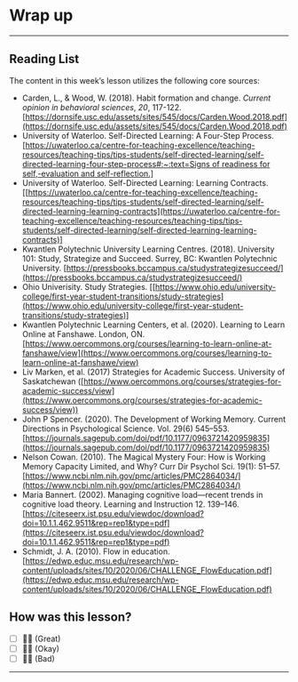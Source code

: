 # Wrap up

---

## Reading List

The content in this week’s lesson utilizes the following core sources:

- Carden, L., & Wood, W. (2018). Habit formation and change. *Current opinion in behavioral sciences*, *20*, 117-122. [https://dornsife.usc.edu/assets/sites/545/docs/Carden.Wood.2018.pdf](https://dornsife.usc.edu/assets/sites/545/docs/Carden.Wood.2018.pdf)
- University of Waterloo. Self-Directed Learning: A Four-Step Process. [[https://uwaterloo.ca/centre-for-teaching-excellence/teaching-resources/teaching-tips/tips-students/self-directed-learning/self-directed-learning-four-step-process#:~:text=Signs of readiness for self,-evaluation and self-reflection.]](https://uwaterloo.ca/centre-for-teaching-excellence/teaching-resources/teaching-tips/tips-students/self-directed-learning/self-directed-learning-four-step-process#:~:text=Signs%20of%20readiness%20for%20self,%2Devaluation%20and%20self%2Dreflection.%5D)
- University of Waterloo. Self-Directed Learning: Learning Contracts. [[https://uwaterloo.ca/centre-for-teaching-excellence/teaching-resources/teaching-tips/tips-students/self-directed-learning/self-directed-learning-learning-contracts](https://uwaterloo.ca/centre-for-teaching-excellence/teaching-resources/teaching-tips/tips-students/self-directed-learning/self-directed-learning-learning-contracts)]
- Kwantlen Polytechnic University Learning Centres. (2018). University 101: Study, Strategize and Succeed. Surrey, BC: Kwantlen Polytechnic University. [https://pressbooks.bccampus.ca/studystrategizesucceed/](https://pressbooks.bccampus.ca/studystrategizesucceed/)
- Ohio Univerisity. Study Strategies. [[https://www.ohio.edu/university-college/first-year-student-transitions/study-strategies](https://www.ohio.edu/university-college/first-year-student-transitions/study-strategies)]
- Kwantlen Polytechnic Learning Centers, et al. (2020). Learning to Learn Online at Fanshawe. London, ON. [https://www.oercommons.org/courses/learning-to-learn-online-at-fanshawe/view](https://www.oercommons.org/courses/learning-to-learn-online-at-fanshawe/view)
- Liv Marken, et al. (2017) Strategies for Academic Success. University of Saskatchewan ([https://www.oercommons.org/courses/strategies-for-academic-success/view](https://www.oercommons.org/courses/strategies-for-academic-success/view))
- John P Spencer. (2020). The Development of Working Memory. Current Directions in Psychological Science. Vol. 29(6) 545–553. [https://journals.sagepub.com/doi/pdf/10.1177/0963721420959835](https://journals.sagepub.com/doi/pdf/10.1177/0963721420959835)
- Nelson Cowan. (2010). The Magical Mystery Four: How is Working Memory Capacity Limited, and Why? Curr Dir Psychol Sci. 19(1): 51–57. [https://www.ncbi.nlm.nih.gov/pmc/articles/PMC2864034/](https://www.ncbi.nlm.nih.gov/pmc/articles/PMC2864034/)
- Maria Bannert. (2002). Managing cognitive load—recent trends in cognitive load theory. Learning and Instruction 12. 139–146. [https://citeseerx.ist.psu.edu/viewdoc/download?doi=10.1.1.462.9511&rep=rep1&type=pdf](https://citeseerx.ist.psu.edu/viewdoc/download?doi=10.1.1.462.9511&rep=rep1&type=pdf)
- Schmidt, J. A. (2010). Flow in education. [https://edwp.educ.msu.edu/research/wp-content/uploads/sites/10/2020/06/CHALLENGE_FlowEducation.pdf](https://edwp.educ.msu.edu/research/wp-content/uploads/sites/10/2020/06/CHALLENGE_FlowEducation.pdf)

## How was this lesson?

- [ ]  👍🏿 (Great)
- [ ]  👌🏿 (Okay)
- [ ]  👎🏿 (Bad)

---